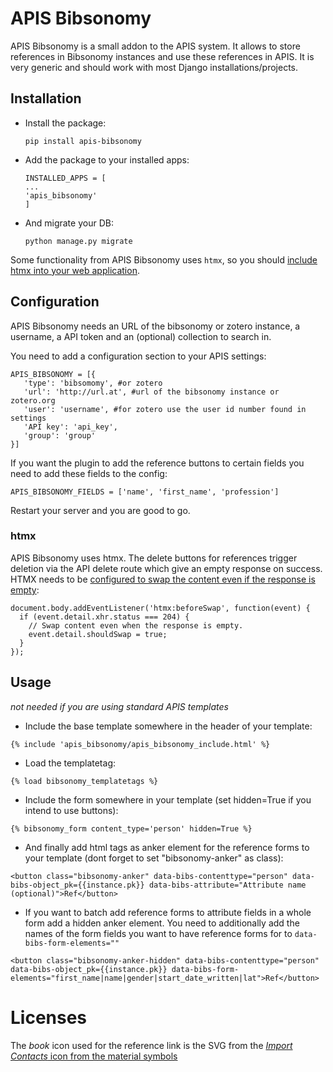 # APIS Bibsonomy

APIS Bibsonomy is a small addon to the APIS system. It allows to store references in Bibsonomy instances and use these references in APIS.
It is very generic and should work with most Django installations/projects.

## Installation

- Install the package:

  `pip install apis-bibsonomy`

- Add the package to your installed apps:

  ```
  INSTALLED_APPS = [
  ...
  'apis_bibsonomy'
  ]
  ```

- And migrate your DB:

  `python manage.py migrate`


Some functionality from APIS Bibsonomy uses `htmx`, so you should [include htmx
into your web application](https://htmx.org/docs/#installing).


## Configuration


APIS Bibsonomy needs an URL of the bibsonomy or zotero instance, a username, a API token and an (optional) collection to search in.

You need to add a configuration section to your APIS settings:

```
APIS_BIBSONOMY = [{
   'type': 'bibsomomy', #or zotero
   'url': 'http://url.at', #url of the bibsonomy instance or zotero.org
   'user': 'username', #for zotero use the user id number found in settings
   'API key': 'api_key',
   'group': 'group'
}]
```

If you want the plugin to add the reference buttons to certain fields you need to add these fields to the config:

```
APIS_BIBSONOMY_FIELDS = ['name', 'first_name', 'profession']
```


Restart your server and you are good to go.


### htmx

APIS Bibsonomy uses htmx. The delete buttons for references trigger deletion
via the API delete route which give an empty response on success. HTMX needs to
be [configured to swap the content even if the response is empty](https://github.com/bigskysoftware/htmx/issues/199):
```
document.body.addEventListener('htmx:beforeSwap', function(event) {
  if (event.detail.xhr.status === 204) {
    // Swap content even when the response is empty.
    event.detail.shouldSwap = true;
  }
});
```


## Usage

*not needed if you are using standard APIS templates*

- Include the base template somewhere in the header of your template:

`{% include 'apis_bibsonomy/apis_bibsonomy_include.html' %}`

- Load the templatetag:

`{% load bibsonomy_templatetags %}`

- Include the form somewhere in your template (set hidden=True if you intend to use buttons):

`{% bibsonomy_form content_type='person' hidden=True %}`

- And finally add html tags as anker element for the reference forms to your template (dont forget to set "bibsonomy-anker" as class):

`<button class="bibsonomy-anker" data-bibs-contenttype="person" data-bibs-object_pk={{instance.pk}} data-bibs-attribute="Attribute name (optional)">Ref</button>`

- If you want to batch add reference forms to attribute fields in a whole form add a hidden anker element. You need to additionally add the names of the form fields you want to have reference forms for to `data-bibs-form-elements=""`

`<button class="bibsonomy-anker-hidden" data-bibs-contenttype="person" data-bibs-object_pk={{instance.pk}} data-bibs-form-elements="first_name|name|gender|start_date_written|lat">Ref</button>`


# Licenses

The *book* icon used for the reference link is the SVG from the [*Import Contacts* icon from the material symbols](https://fonts.google.com/icons?selected=Material+Symbols+Outlined:import_contacts:FILL@0;wght@400;GRAD@0;opsz@24&icon.query=book&icon.size=24&icon.color=%235f6368)
